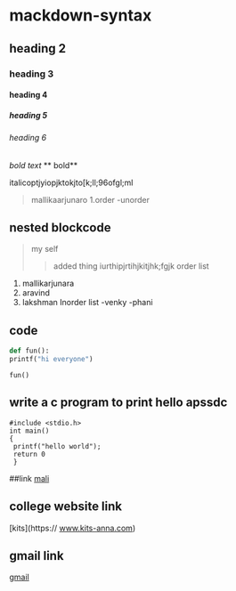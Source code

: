 # mackdown-syntax
## heading 2
### heading 3
#### heading 4
##### heading 5
###### heading 6
*bold text*
** bold**

italicoptjyiopjktokjto[k;ll;96ofgl;ml
> mallikaarjunaro
1.order
-unorder
## nested blockcode
> my self
>> added thing
iurthipjrtihjkitjhk;fgjk
order list
 1. mallikarjunara
 2. aravind
 3. lakshman 
 Inorder list
 -venky
 -phani
 ## code
 ``` python
 def fun():
 printf("hi everyone")
 ```
```
fun()
```

## write a c program to print hello apssdc
```
#include <stdio.h>
int main()
{
 printf("hello world");
 return 0
 }
 ```
 ##link
 [mali](https://www.example.com)
 ## college website link 
 [kits](https:// www.kits-anna.com)
 ## gmail link
 [gmail](https://jmallikarjunarao345@gmail.com)
